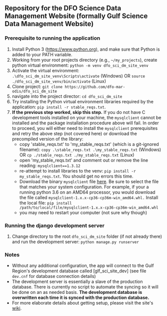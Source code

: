 ## Repository for the DFO Science Data Management Website (formally Gulf Science Data Management Website)

### Prerequisite to running the application
1. Install Python 3 (<https://www.python.org>), and make sure that Python is added to your PATH variable.
1. Working from your root projects directory (e.g., `~/my_projects`), create python virtual environment: `python -m venv dfo_sci_dm_site_venv`
1. Activate the virtual environment: `.\dfo_sci_dm_site_venv\Scripts\activate` (Windows) OR `source ./dfo_sci_dm_site_venv/bin/activate` (Linux)
1. Clone project: `git clone https://github.com/dfo-mar-odis/dfo_sci_dm_site`
1. navigate into the project director: `cd dfo_sci_dm_site`
1. Try installing the Python virtual environment libraries required by the application: `pip install -r stable_reqs.txt`.
1. **If the previous step worked, skip this step.** 
If you do not have C development tools installed on your machine, the `mysqlclient` cannot be installed and the package installation procedure above will fail. 
In order to proceed, you will either need to install the `mysqlclient` prerequisites and retry the above step (not covered here) or download the precompiled version of the library:
    - copy 'stable_reqs.txt' to 'my_stable_reqs.txt' (which is a git-ignored filename): `copy .\stable_reqs.txt .\my_stable_reqs.txt` (Windows) OR `cp ./stable_reqs.txt ./my_stable_reqs.txt` (Linux)
    - open 'my_stable_reqs.txt' and comment out or remove the line reading: `mysqlclient==1.3.12`
    - re-attempt to install libraries to the venv: `pip install -r my_stable_reqs.txt`. You should get no errors this time.
    - Download the binary `mysqlclient` file [here](https://www.lfd.uci.edu/~gohlke/pythonlibs/#mysqlclient). Be sure to select the file that matches your system configuration. For example, if your a running python 3.6 on an AMD64 processor, you would download the file called `mysqlclient‑1.x.x‑cp36‑cp36m‑win_amd64.whl.` Install the local file: `pip install /path/to/local/file/mysqlclient‑1.x.x‑cp36‑cp36m‑win_amd64.whl`
    - you may need to restart your computer (not sure why though)

### Running the django development server
1. Change directory to the root `dfo_sci_dm_site` folder (if not already there) and run the development server: `python manage.py runserver`

### Notes
- Without any additional configuration, the app will connect to the Gulf Region's development database called [glf_sci_site_dev] (see file `dev.cnf` for database connection details)
- The development server is essentially a slave of the production database. There is currently no script to automate the syncing 
so it will be done on an as needed basis. **The development database is overwritten each time it is synced with the production database.** 
- For more elaborate details about getting setup, please visit the site's [wiki](https://github.com/dfo-mar-odis/dfo_sci_dm_site/wiki).